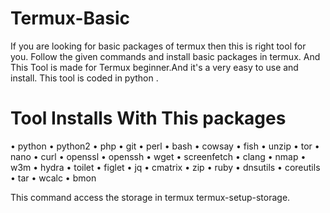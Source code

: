 # Termux-Basic
If you are looking for basic packages of termux then this is right tool for you. Follow the given commands and install basic packages in termux. And This Tool is made for Termux beginner.And it's a very easy to use and install. This tool is coded in python .
# Tool Installs With This packages
• python
• python2
• php
• git
• perl
• bash
• cowsay
• fish
• unzip
• tor
• nano
• curl
• openssl
• openssh
• wget
• screenfetch
• clang
• nmap
• w3m
• hydra
• toilet
• figlet
• jq
• cmatrix
• zip
• ruby
• dnsutils
• coreutils
• tar
• wcalc
• bmon

This command access the storage in termux termux-setup-storage.

